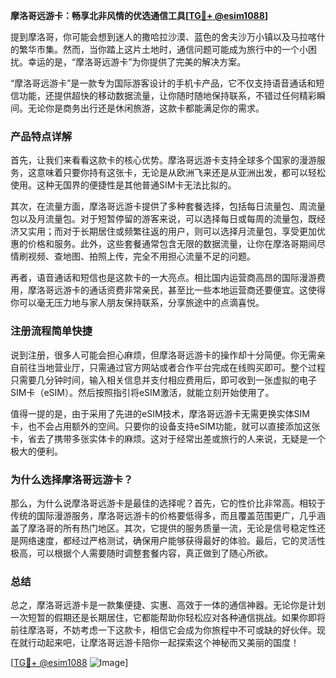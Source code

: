 **摩洛哥远游卡：畅享北非风情的优选通信工具[[TG💪+ @esim1088](https://t.me/s/esim1088)]**

提到摩洛哥，你可能会想到迷人的撒哈拉沙漠、蓝色的舍夫沙万小镇以及马拉喀什的繁华市集。然而，当你踏上这片土地时，通信问题可能成为旅行中的一个小困扰。幸运的是，“摩洛哥远游卡”为你提供了完美的解决方案。

“摩洛哥远游卡”是一款专为国际游客设计的手机卡产品，它不仅支持语音通话和短信功能，还提供超快的移动数据流量，让你随时随地保持联系，不错过任何精彩瞬间。无论你是商务出行还是休闲旅游，这款卡都能满足你的需求。

### **产品特点详解**

首先，让我们来看看这款卡的核心优势。摩洛哥远游卡支持全球多个国家的漫游服务，这意味着只要你持有这张卡，无论是从欧洲飞来还是从亚洲出发，都可以轻松使用。这种无国界的便捷性是其他普通SIM卡无法比拟的。

其次，在流量方面，摩洛哥远游卡提供了多种套餐选择，包括每日流量包、周流量包以及月流量包。对于短暂停留的游客来说，可以选择每日或每周的流量包，既经济又实用；而对于长期居住或频繁往返的用户，则可以选择月流量包，享受更加优惠的价格和服务。此外，这些套餐通常包含无限的数据流量，让你在摩洛哥期间尽情刷视频、查地图、拍照上传，完全不用担心流量不足的问题。

再者，语音通话和短信也是这款卡的一大亮点。相比国内运营商高昂的国际漫游费用，摩洛哥远游卡的通话资费非常亲民，甚至比一些本地运营商还要便宜。这使得你可以毫无压力地与家人朋友保持联系，分享旅途中的点滴喜悦。

### **注册流程简单快捷**

说到注册，很多人可能会担心麻烦，但摩洛哥远游卡的操作却十分简便。你无需亲自前往当地营业厅，只需通过官方网站或者合作平台完成在线购买即可。整个过程只需要几分钟时间，输入相关信息并支付相应费用后，即可收到一张虚拟的电子SIM卡（eSIM）。然后按照指引将eSIM激活，就能立刻开始使用了。

值得一提的是，由于采用了先进的eSIM技术，摩洛哥远游卡无需更换实体SIM卡，也不会占用额外的空间。只要你的设备支持eSIM功能，就可以直接添加这张卡，省去了携带多张实体卡的麻烦。这对于经常出差或旅行的人来说，无疑是一个极大的便利。

### **为什么选择摩洛哥远游卡？**

那么，为什么说摩洛哥远游卡是最佳的选择呢？首先，它的性价比非常高。相较于传统的国际漫游服务，摩洛哥远游卡的价格要低得多，而且覆盖范围更广，几乎涵盖了摩洛哥的所有热门地区。其次，它提供的服务质量一流，无论是信号稳定性还是网络速度，都经过严格测试，确保用户能够获得最好的体验。最后，它的灵活性极高，可以根据个人需要随时调整套餐内容，真正做到了随心所欲。

### **总结**

总之，摩洛哥远游卡是一款集便捷、实惠、高效于一体的通信神器。无论你是计划一次短暂的假期还是长期居住，它都能帮助你轻松应对各种通信挑战。如果你即将前往摩洛哥，不妨考虑一下这款卡，相信它会成为你旅程中不可或缺的好伙伴。现在就行动起来吧，让摩洛哥远游卡陪你一起探索这个神秘而又美丽的国度！

[[TG💪+ @esim1088](https://t.me/s/esim1088) ![Image](https://i.postimg.cc/4NQfJmqS/Snipaste-2025-05-13-00-14-12.png)]